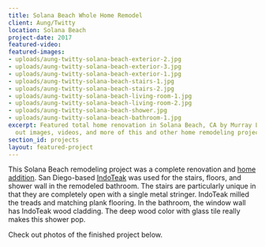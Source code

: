 ```yaml
---
title: Solana Beach Whole Home Remodel
client: Aung/Twitty
location: Solana Beach
project-date: 2017
featured-video:
featured-images:
- uploads/aung-twitty-solana-beach-exterior-2.jpg
- uploads/aung-twitty-solana-beach-exterior-3.jpg
- uploads/aung-twitty-solana-beach-exterior-1.jpg
- uploads/aung-twitty-solana-beach-stairs-1.jpg
- uploads/aung-twitty-solana-beach-stairs-2.jpg
- uploads/aung-twitty-solana-beach-living-room-1.jpg
- uploads/aung-twitty-solana-beach-living-room-2.jpg
- uploads/aung-twitty-solana-beach-shower.jpg
- uploads/aung-twitty-solana-beach-bathroom-1.jpg
excerpt: Featured total home renovation in Solana Beach, CA by Murray Lampert. Check
  out images, videos, and more of this and other home remodeling projects in San Diego.
section_id: projects
layout: featured-project
---
```


This Solana Beach remodeling project was a complete renovation and [home addition](/room-additions-solana-beach). San Diego-based [IndoTeak](http://www.indoteakdesign.com/) was used for the stairs, floors, and shower wall in the remodeled bathroom. The stairs are particularly unique in that they are completely open with a single metal stringer. IndoTeak milled the treads and matching plank flooring. In the bathroom, the window wall has IndoTeak wood cladding. The deep wood color with glass tile really makes this shower pop.

Check out photos of the finished project below.
